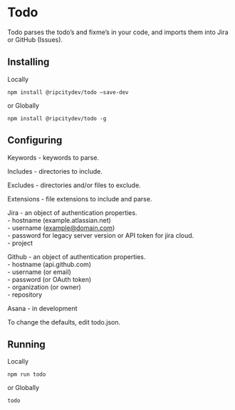 # Todo
Todo parses the todo’s and fixme’s in your code, and imports them into Jira or GitHub (Issues).

## Installing

Locally
```
npm install @ripcitydev/todo —save-dev
```
or Globally
```
npm install @ripcitydev/todo -g
```

## Configuring

Keywords - keywords to parse.

Includes - directories to include.

Excludes - directories and/or files to exclude.

Extensions - file extensions to include and parse.

Jira - an object of authentication properties.<br />
     - hostname (example.atlassian.net)<br />
     - username (example@domain.com)<br />
     - password for legacy server version or API token for jira cloud.<br />
     - project

Github - an object of authentication properties.<br />
     - hostname (api.github.com)<br />
     - username (or email)<br />
     - password (or OAuth token)<br />
     - organization (or owner)<br />
     - repository

Asana - in development

To change the defaults, edit todo.json.

## Running

Locally
```
npm run todo
```
or Globally
```
todo
```